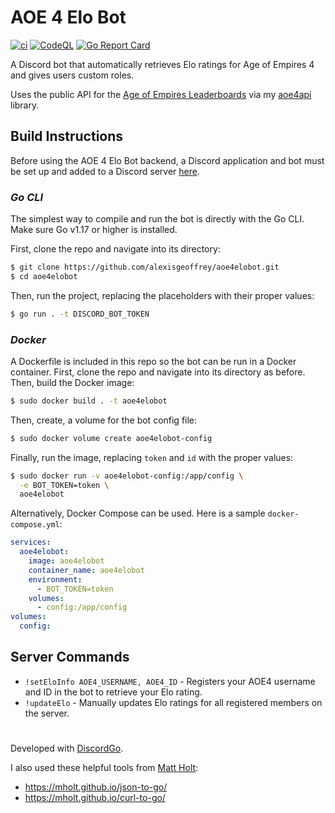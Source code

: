 # AOE 4 Elo Bot
[![ci](https://github.com/alexisgeoffrey/aoe4elobot/actions/workflows/ci.yml/badge.svg)](https://github.com/alexisgeoffrey/aoe4elobot/actions/workflows/ci.yml)
[![CodeQL](https://github.com/alexisgeoffrey/aoe4elobot/actions/workflows/codeql.yml/badge.svg)](https://github.com/alexisgeoffrey/aoe4elobot/actions/workflows/codeql.yml)
[![Go Report Card](https://goreportcard.com/badge/github.com/alexisgeoffrey/aoe4elobot/v2)](https://goreportcard.com/report/github.com/alexisgeoffrey/aoe4elobot/v2)

A Discord bot that automatically retrieves Elo ratings for Age of Empires 4 and gives users custom roles.

Uses the public API for the [Age of Empires Leaderboards](https://www.ageofempires.com/stats/ageiv/) via my [aoe4api](https://github.com/alexisgeoffrey/aoe4api) library.

## Build Instructions
Before using the AOE 4 Elo Bot backend, a Discord application and bot must be set up and added to a Discord server [here](https://discord.com/developers/applications).
### *Go CLI*
The simplest way to compile and run the bot is directly with the Go CLI. Make sure Go v1.17 or higher is installed.

First, clone the repo and navigate into its directory:
```bash
$ git clone https://github.com/alexisgeoffrey/aoe4elobot.git
$ cd aoe4elobot
```
Then, run the project, replacing the placeholders with their proper values:
```bash
$ go run . -t DISCORD_BOT_TOKEN
```
### *Docker*
A Dockerfile is included in this repo so the bot can be run in a Docker container. First, clone the repo and navigate into its directory as before. Then, build the Docker image:
```bash
$ sudo docker build . -t aoe4elobot
```
Then, create, a volume for the bot config file:
```bash
$ sudo docker volume create aoe4elobot-config
```
Finally, run the image, replacing `token` and `id` with the proper values:
```bash
$ sudo docker run -v aoe4elobot-config:/app/config \
  -e BOT_TOKEN=token \
  aoe4elobot
```
Alternatively, Docker Compose can be used. Here is a sample `docker-compose.yml`:
```yml
services:
  aoe4elobot:
    image: aoe4elobot
    container_name: aoe4elobot
    environment:
      - BOT_TOKEN=token
    volumes:
      - config:/app/config
volumes:
  config:
```
## Server Commands
- `!setEloInfo AOE4_USERNAME, AOE4_ID` - Registers your AOE4 username and ID in the bot to retrieve your Elo rating.
- `!updateElo` - Manually updates Elo ratings for all registered members on the server.
#
Developed with [DiscordGo](https://github.com/bwmarrin/discordgo).

I also used these helpful tools from [Matt Holt](https://github.com/mholt):
- https://mholt.github.io/json-to-go/
- https://mholt.github.io/curl-to-go/
